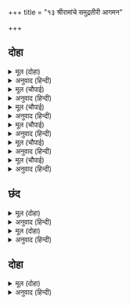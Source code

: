 +++
title = "१३ श्रीरामांचे समुद्रतीरी आगमन"

+++


## दोहा


<details><summary>मूल (दोहा)</summary>

कपिपति बेगि बोलाए आए जूथप जूथ।  
नाना बरन अतुल बल बानर भालु बरूथ॥ ३४॥
</details>

<details><summary>अनुवाद (हिन्दी)</summary>

वानरराज सुग्रीवाने लगेच वानरांना बोलावले. सेनापतींचे समूह आले. वानर व अस्वलांच्या झुंडी अनेक रंगांच्या होत्या आणि त्यांच्यामध्ये अतुलनीय बळ होते.॥ ३४॥
</details>

<details><summary>मूल (चौपाई)</summary>

प्रभु पद पंकज नावहिं सीसा।  
गर्जहिं भालु महाबल कीसा॥  
देखी राम सकल कपि सेना।  
चितइ कृपा करि राजिव नैना॥
</details>

<details><summary>अनुवाद (हिन्दी)</summary>

सर्वजण प्रभूंच्या चरणकमली नतमस्तक झाले. महाबलवान अस्वले व वानर गर्जना करीत होते. श्रीरामांनी सर्व सेना पाहून आपल्या कमलनेत्रांतून तिच्यावर कृपावर्षाव केला.॥ १॥
</details>

<details><summary>मूल (चौपाई)</summary>

राम कृपा बल पाइ कपिंदा।  
भए पच्छजुत मनहुँ गिरिंदा॥  
हरषि राम तब कीन्ह पयाना।  
सगुन भए सुंदर सुभ नाना॥
</details>

<details><summary>अनुवाद (हिन्दी)</summary>

रामकृपेचे बळ मिळाल्यामुळे श्रेष्ठ वानर जणू पंख असलेले मोठे पर्वत झाले. मग श्रीरामांनी आनंदाने प्रस्थान केले. त्यावेळी अनेक सुंदर व शुभ शकुन झाले.॥ २॥
</details>

<details><summary>मूल (चौपाई)</summary>

जासु सकल मंगलमय कीती।  
तासु पयान सगुन यह नीती॥  
प्रभु पयान जाना बैदेहीं।  
फरकि बाम अँग जनु कहि देहीं॥
</details>

<details><summary>अनुवाद (हिन्दी)</summary>

ज्यांची कीर्ती ही सर्व मांगल्यांनी परिपूर्ण आहे, त्यांच्या प्रस्थानाच्या वेळी शकुन होणे, ही लीला आहे. प्रभूंचे प्रस्थान जानकीलाही जाणवले. तिची डावी अंगे स्फुरून सांगत होती की,श्रीराम येत आहेत.॥ ३॥
</details>

<details><summary>मूल (चौपाई)</summary>

जोइ जोइ सगुन जानकिहि होई।  
असगुन भयउ रावनहि सोई॥  
चला कटकु को बरनैं पारा।  
गर्जहिं बानर भालु अपारा॥
</details>

<details><summary>अनुवाद (हिन्दी)</summary>

जानकीला जेव्हा शकुन होत होते, तेव्हा रावणाला अपशकुन झाले. श्रीरामांची सेना निघाली, तिचे वर्णन कोण करील? असंख्य वानर व अस्वले गर्जना करीत होती.॥ ४॥
</details>

<details><summary>मूल (चौपाई)</summary>

नख आयुध गिरि पादपधारी।  
चले गगन महि इच्छाचारी॥  
केहरिनाद भालु कपि करहीं।  
डगमगाहिं दिग्गज चिक्करहीं॥
</details>

<details><summary>अनुवाद (हिन्दी)</summary>

नखे हीच त्यांची शस्त्रे होती, ती स्वेच्छेनुसार चालणारी अस्वले व वानर पर्वत व वृक्ष उचलून आकाशातून निघाले आणि काही जमिनीवरून चालत होते. ते सिंहाप्रमाणे गर्जना करीत होते. त्यांच्या चालण्याने व गर्जनेने दिग्गज घाबरून चीत्कार करीत होते.॥ ५॥
</details>

## छंद


<details><summary>मूल (दोहा)</summary>

चिक्करहिं दिग्गज डोल महि गिरि लोल सागर खरभरे।  
मन हरष सभ गंधर्ब सुर मुनि नाग किंनर दुख टरे॥  
कटकटहिं मर्कट बिकट भट बहु कोटि कोटिन्ह धावहीं।  
जय राम प्रबल प्रताप कोसलनाथ गुन गन गावहीं॥ १॥
</details>

<details><summary>अनुवाद (हिन्दी)</summary>

दिशांचे हत्ती चीत्कार करू लागले, पृथ्वी डगमगू लागली, पर्वत कापू लागले आणि समुद्र खवळले. गंधर्व, देव, मुनी, नाग, किन्नर हे सर्वच्या सर्व मनातून आनंदित झाले की, आता आमची दुःखे टळली. अनेक कोटी भयानक वानर योद्धे दात चावत होते आणि कोटॺवधी धावत होते. ‘प्रबल प्रतापी कोसलनाथ श्रीरामचंद्रांचा विजय असो,’ अशा घोषणा देत ते श्रीरामांचे गुण-गान करीत होते.॥ १॥
</details>

<details><summary>मूल (दोहा)</summary>

सहि सक न भार उदार अहिपति बार बारहिं मोहई।  
गह दसन पुनि पुनि कमठ पृष्ट कठोर सो किमि सोहई॥  
रघुबीर रुचिर प्रयान प्रस्थिति जानि परम सुहावनी।  
जनु कमठ खर्पर सर्पराज सो लिखत अबिचल पावनी॥ २॥
</details>

<details><summary>अनुवाद (हिन्दी)</summary>

परमश्रेष्ठ व महान सर्पराज शेषसुद्धा सेनेचे ओझे सहन करू शकेना. तो वारंवार घाबरून जात होता आणि पुनः पुन्हा कासवाच्या कठोर पाठीला दातांनी धरीत होता. वारंवार दात घुसवून तो कासवाच्या पाठीवर रेघा ओढीत होता. तो असा शोभत होता की, जणू श्रीरामचंद्रांची सुंदर प्रस्थानयात्रा ही फार चांगली समजून तिची पवित्र व अढळ कथा सर्पराज शेष कासवाच्या पाठीवर लिहीत होता.॥ २॥
</details>

## दोहा


<details><summary>मूल (दोहा)</summary>

एहि बिधि जाइ कृपानिधि उतरे सागर तीर।  
जहँ तहँ लागे खान फल भालु बिपुल कपि बीर॥ ३५॥
</details>

<details><summary>अनुवाद (हिन्दी)</summary>

अशा प्रकारे कृपानिधान श्रीराम समुद्रतटावर जाऊन पोहोचले. अनेक अस्वले व वानर जिकडे-तिकडे फळे खाऊ लागले.॥ ३५॥
</details>
